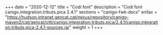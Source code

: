 +++
date        = "2020-12-12"
title       = "Codi font"
description = "Codi font canigo.integration.tributs.pica 2.4.1"
sections    = "canigo-fwk-docs"
enllac		= "https://hudson.intranet.gencat.cat/nexus/repository/canigo-maven2/cat/gencat/ctti/canigo.integration.tributs.pica/2.4.1/canigo.integration.tributs.pica-2.4.1-sources.jar"
weight		= 1
+++
